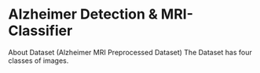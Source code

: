 # Alzheimer Detection & MRI-Classifier

About Dataset
(Alzheimer MRI Preprocessed Dataset)
The Dataset has four classes of images.
